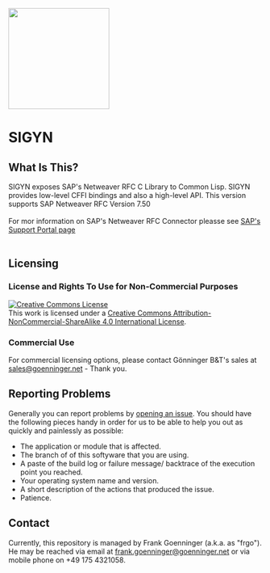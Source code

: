 <img src="https://github.com/goenningerbt/sigyn/raw/main/images/sigyn.png" width="200" height="200"/><h1>
# SIGYN

## What Is This?
SIGYN exposes SAP's Netweaver RFC C Library to Common Lisp. SIGYN provides low-level CFFI bindings and also a high-level API. This version supports SAP Netweaver RFC Version 7.50<br><br>
For mor information on SAP's Netweaver RFC Connector pleasse see [SAP's Support Portal page](https://support.sap.com/en/product/connectors/nwrfcsdk.html)<br><br>

## Licensing

### License and Rights To Use for Non-Commercial Purposes
<a rel="license" href="http://creativecommons.org/licenses/by-nc-sa/4.0/"><img alt="Creative Commons License" style="border-width:0" src="https://i.creativecommons.org/l/by-nc-sa/4.0/88x31.png" /></a><br />This work is licensed under a <a rel="license" href="http://creativecommons.org/licenses/by-nc-sa/4.0/">Creative Commons Attribution-NonCommercial-ShareAlike 4.0 International License</a>.

### Commercial Use

For commercial licensing options, please contact Gönninger B&T's sales at [sales@goenninger.net](mailto:sales@goenninger.net) - Thank you.

## Reporting Problems
Generally you can report problems by [opening an issue](https://github.com/goenningerbt/sigyn/issues). You should have the following pieces handy in order for us to be able to help you out as quickly and painlessly as possible:

* The application or module that is affected.
* The branch of of this softyware that you are using.
* A paste of the build log or failure message/ backtrace of the execution point you reached.
* Your operating system name and version.
* A short description of the actions that produced the issue.
* Patience.

## Contact
Currently, this repository is managed by Frank Goenninger (a.k.a. as "frgo"). He may be reached via email at [frank.goenninger@goenninger.net](mailto:frank.goenninger@goenninger.net) or via mobile phone on +49 175 4321058.
